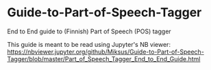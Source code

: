 # Guide-to-Part-of-Speech-Tagger
End to End guide to (Finnish) Part of Speech (POS) tagger

This guide is meant to be read using Jupyter's NB viewer:
https://nbviewer.jupyter.org/github/Miksus/Guide-to-Part-of-Speech-Tagger/blob/master/Part_of_Speech_Tagger_End_to_End_Guide.html
